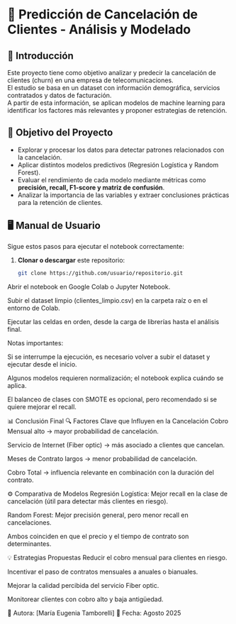 # 📡 Predicción de Cancelación de Clientes - Análisis y Modelado

## 📖 Introducción
Este proyecto tiene como objetivo analizar y predecir la cancelación de clientes (churn) en una empresa de telecomunicaciones.  
El estudio se basa en un dataset con información demográfica, servicios contratados y datos de facturación.  
A partir de esta información, se aplican modelos de machine learning para identificar los factores más relevantes y proponer estrategias de retención.

## 🎯 Objetivo del Proyecto
- Explorar y procesar los datos para detectar patrones relacionados con la cancelación.
- Aplicar distintos modelos predictivos (Regresión Logística y Random Forest).
- Evaluar el rendimiento de cada modelo mediante métricas como **precisión, recall, F1-score y matriz de confusión**.
- Analizar la importancia de las variables y extraer conclusiones prácticas para la retención de clientes.

## 🖥️ Manual de Usuario
Sigue estos pasos para ejecutar el notebook correctamente:

1. **Clonar o descargar** este repositorio:
   ```bash
   git clone https://github.com/usuario/repositorio.git
Abrir el notebook en Google Colab o Jupyter Notebook.

Subir el dataset limpio (clientes_limpio.csv) en la carpeta raíz o en el entorno de Colab.

Ejecutar las celdas en orden, desde la carga de librerías hasta el análisis final.

Notas importantes:

Si se interrumpe la ejecución, es necesario volver a subir el dataset y ejecutar desde el inicio.

Algunos modelos requieren normalización; el notebook explica cuándo se aplica.

El balanceo de clases con SMOTE es opcional, pero recomendado si se quiere mejorar el recall.

📊 Conclusión Final
🔍 Factores Clave que Influyen en la Cancelación
Cobro Mensual alto → mayor probabilidad de cancelación.

Servicio de Internet (Fiber optic) → más asociado a clientes que cancelan.

Meses de Contrato largos → menor probabilidad de cancelación.

Cobro Total → influencia relevante en combinación con la duración del contrato.

⚙️ Comparativa de Modelos
Regresión Logística: Mejor recall en la clase de cancelación (útil para detectar más clientes en riesgo).

Random Forest: Mejor precisión general, pero menor recall en cancelaciones.

Ambos coinciden en que el precio y el tiempo de contrato son determinantes.

💡 Estrategias Propuestas
Reducir el cobro mensual para clientes en riesgo.

Incentivar el paso de contratos mensuales a anuales o bianuales.

Mejorar la calidad percibida del servicio Fiber optic.

Monitorear clientes con cobro alto y baja antigüedad.

📌 Autora: [María Eugenia Tamborelli]
📅 Fecha: Agosto 2025
